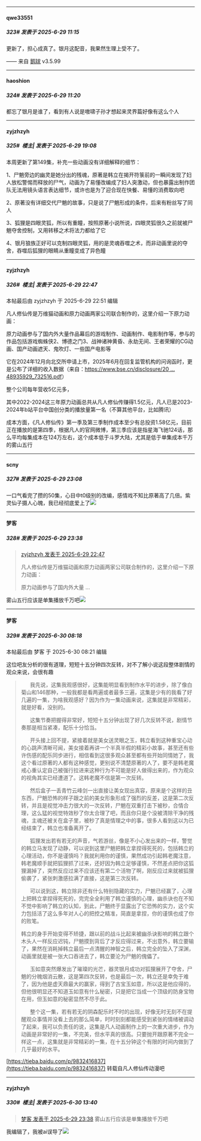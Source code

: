 ﻿
*****

####  qwe33551  
##### 323#       发表于 2025-6-29 11:15

更新了，担心成真了。银月这配音，我果然生理上受不了。

—— 来自 [鹅球](https://www.pgyer.com/GcUxKd4w) v3.5.99


*****

####  haoshion  
##### 324#       发表于 2025-6-29 11:20

都忘了银月是谁了，看到有人说是嗷啸子孙才想起来灵界篇好像有这么个人


*****

####  zyjzhzyh  
##### 325#         楼主| 发表于 2025-6-29 19:08

本周更新了第149集，补充一些动画没有详细解释的细节：

1、尸魈旁边的幽灵是她分出的残魂，原著是韩立在揭开符箓前的一瞬间发现了妇人放松警惕而释放的尸气，动画为了易懂改编成了妇人突激动，但也暴露出制作团队无法用镜头语言表达细节，或许也是为了迎合现在快餐、易懂的消费取向吧

2、原著没有详细交代尸魈的故事，只是说了尸魈形成的条件，后来有粉丝写了同人

3、狐狸是四眼灵狐，所以有重瞳，按照原著小说所说，四眼灵狐很久之前就被尸魈夺舍控制，又用转移之术将法力都给了它

4、银月狼族正好可以克制四眼灵狐，用的是灵魂吞噬之术，而非动画里说的夺舍，吞噬后狐狸的眼睛从重瞳变成了异色瞳


*****

####  zyjzhzyh  
##### 326#         楼主| 发表于 2025-6-29 22:47

 本帖最后由 zyjzhzyh 于 2025-6-29 22:51 编辑 

凡人修仙传是万维猫动画和原力动画两家公司联合制作的，这里介绍一下原力动画：

原力动画参与了国内外大量作品幕后的游戏制作、动画制作、电影制作等，参与的作品包括游戏蜘蛛侠2、博德之门3、战神诸神黄昏、永劫无间、王者荣耀的CG动画、国产动画遮天、鬼吹灯、一些国产电影等

它在2024年12月向北交所申请上市，2025年6月在回复监管机构的问询函时，更是公布了详细的收入数据（来自：[https://www.bse.cn/disclosure/20 ... 48935929_732516.pdf](https://www.bse.cn/disclosure/2025/2025-06-03/1748935929_732516.pdf)）

整个公司每年营收5亿元多，

其中2022-2024这三年原力动画总共从凡人修仙传赚得1.5亿元，凡人已是2023-2024年b站平台中国创分类的播放量第一名（不算其他平台，比如腾讯）

成本方面，《凡人修仙传》第一季及第三季制作成本至少有总投资1.58亿元，目前正在播放的是第四季，根据凡人的官网微博，第三季应该是指星海飞驰124话，那么平均每集成本在124万左右，这个成本低于斗罗大陆，尤其是低于单集成本千万的雾山五行


*****

####  scny  
##### 327#       发表于 2025-6-29 23:08

一口气看完了攒的50集，心目中t0级别的改编，感情戏不知比原著高了几倍。紫灵仙子摄人心魄，我已经彻底爱上了<img src="https://static.stage1st.com/image/smiley/face2017/009.gif" referrerpolicy="no-referrer">


*****

####  梦客  
##### 328#       发表于 2025-6-29 23:38

<blockquote><a href="httphttps://stage1st.com/2b/forum.php?mod=redirect&amp;goto=findpost&amp;pid=68020033&amp;ptid=1950481" target="_blank">zyjzhzyh 发表于 2025-6-29 22:47</a>

凡人修仙传是万维猫动画和原力动画两家公司联合制作的，这里介绍一下原力动画：

原力动画参与了国内外大量 ...</blockquote>
雾山五行应该是单集播放千万吧<img src="https://static.stage1st.com/image/smiley/face2017/009.gif" referrerpolicy="no-referrer">


*****

####  梦客  
##### 329#       发表于 2025-6-30 08:18

 本帖最后由 梦客 于 2025-6-30 08:21 编辑 

这位吧友分析的很有道理，短短十五分钟四次反转，对不了解小说这段整体剧情的观众来说，会很有趣 <blockquote>      我先说，这集我观感很好，这集能明显看到制作水平的进步，除了像白菊山和146那种，一般我都是看两遍或者最多三遍，这集是少有的我看了好几遍的一集，为啥我观感好？因为作为一集动画来说，这集就是非常精彩，就是好看，没别的。

      这集节奏把握得非常好，短短十五分钟出现了好几次反转不说，剧情节奏那是相当紧凑，配乐十分恰当。

      开头接上回不提，紧接着就是美女送灵眼之玉，韩立看到这种重宝心动的心跳声清晰可闻，美女接着再讲一个半真半假的精彩小故事，甚至还有些许伤感的配乐同步进行，相信看到这很多观众甚至都有些开始同情她了，我这个看过原著的人都有这种感觉，更别说不清楚原著的人了，要不是韩老魔戒心重认定自己被强行拉进来这种行为不可能是好人做得出来的，作为观众的视角其实已经遭道了。这韩老魔不信是第一次反转。

      然后盒子一丢青竹云峰剑一出直接让美女现出真容，原来是个这样的丑东西，尸魈恐怖的样子跟之前的美女形象形成了强烈的反差，这是第二次反转，并且是视觉冲击力很大的一次反转，尸魈在双重打击下被秒，合情合理，这么猛的视觉特效秒了你太合理了吧，而且你只是个没被清除干净的残魂，主魂还被关在盒子里，被秒了真是情理之中的事，很多人看到这以为已经结束了，韩立也准备离开了。

      狐狸发出若有若无的声音，气若游丝，像是不小心发出来的一样，警觉的韩立马发现了动静，可以说到这里尸魈把韩立拿捏得死死的，包括韩立的心理活动，你不是谨慎吗？我就利用你的谨慎，果然成功引起韩老魔注意，韩老魔顺手就把狐狸抓了过来，还好因为韩立足够谨慎，不然差点把你这狐狸漏掉了，突然反应过来不应该还有第二个活物了啊，刚反应过来就被狐狸偷袭了，紧张刺激感拉满了直接，这是第三次反转。

      可以说到这，韩立除非还有什么特别隐藏的实力，尸魈已经赢了，心理上把韩立拿捏得死死的，完完全全利用了韩立谨慎的心理，幽杀诀也在不知不觉中影响了韩立的认知，到此，尸魈终于显露出了它恐怖的实力，这个实力包括活了这么多年对人心的把控之精准，简直是拿捏，你的谨慎也成了你的败笔。

韩立的身手开始变得不矫捷，跟以前的战斗比起来被幽杀诀影响的韩立跟个木头人一样反应迟钝，尸魈摸到背后了才反应得过来，不出意外，韩立要输了，果然在消耗掉韩立最后一点清醒的神智之后，韩立完全的坠入了深渊，动画里就是被一张大口吞进去了，韩立要沦为尸魈的傀儡了。

      玉如意突然爆发出了璀璨的光芒，器灵银月成功对狐狸展开了夺舍，尸魈的分魄烟消云散，这是第四次反转，也是最后一次，韩立还是幸免于难了，因为他是虚天鼎最大的赢家，得到了古宝玉如意，所以这是他应得的，但他很明显还不知道玉如意有什么秘密，只是把它当成一个顶级的防身宝物在用，但玉如意的秘密显然不尽于此。

      整个这一集，若有若无的阴森配乐时不时的出现，好像无时无刻不在提醒观众事情并没看上去的那么简单，时时刻刻都能感受到紧张的情绪被调动了起来，我可以负责任的说，这集是凡人动画制作上的一次重大进步，作为动画是非常好的一集，不完美，但水平真的很高。只要抛开跟原著不完全一样这一点，这集就是非常精彩的一集，在十五分钟这个有限的时间内做到了几乎最好的水平。</blockquote>
[https://tieba.baidu.com/p/9832416837](https://tieba.baidu.com/p/9832416837) 转载自凡人修仙传动漫吧


*****

####  zyjzhzyh  
##### 330#         楼主| 发表于 2025-6-30 13:40

<blockquote><a href="httphttps://stage1st.com/2b/forum.php?mod=redirect&amp;goto=findpost&amp;pid=68020191&amp;ptid=1950481" target="_blank">梦客 发表于 2025-6-29 23:38</a>
雾山五行应该是单集播放千万吧</blockquote>
我编辑了，我被ai误导了<img src="https://static.stage1st.com/image/smiley/face2017/112.png" referrerpolicy="no-referrer">


